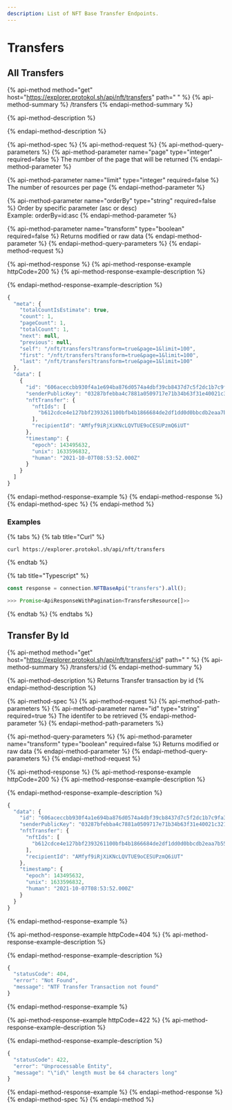 ```yaml
---
description: List of NFT Base Transfer Endpoints.
---
```


# Transfers

## All Transfers

{% api-method method="get" host="https://explorer.protokol.sh/api/nft/transfers" path=" " %}
{% api-method-summary %}
/transfers
{% endapi-method-summary %}

{% api-method-description %}

{% endapi-method-description %}

{% api-method-spec %}
{% api-method-request %}
{% api-method-query-parameters %}
{% api-method-parameter name="page" type="integer" required=false %}
The number of the page that will be returned
{% endapi-method-parameter %}

{% api-method-parameter name="limit" type="integer" required=false %}
The number of resources per page
{% endapi-method-parameter %}

{% api-method-parameter name="orderBy" type="string" required=false %}
Order by specific parameter \(asc or desc\)  
Example: orderBy=id:asc
{% endapi-method-parameter %}

{% api-method-parameter name="transform" type="boolean" required=false %}
Returns modified or raw data
{% endapi-method-parameter %}
{% endapi-method-query-parameters %}
{% endapi-method-request %}

{% api-method-response %}
{% api-method-response-example httpCode=200 %}
{% api-method-response-example-description %}

{% endapi-method-response-example-description %}

```javascript
{
  "meta": {
    "totalCountIsEstimate": true,
    "count": 1,
    "pageCount": 1,
    "totalCount": 1,
    "next": null,
    "previous": null,
    "self": "/nft/transfers?transform=true&page=1&limit=100",
    "first": "/nft/transfers?transform=true&page=1&limit=100",
    "last": "/nft/transfers?transform=true&page=1&limit=100"
  },
  "data": [
    {
      "id": "606aceccbb930f4a1e694ba876d0574a4dbf39cb8437d7c5f2dc1b7c9fa3ba23",
      "senderPublicKey": "03287bfebba4c7881a0509717e71b34b63f31e40021c321f89ae04f84be6d6ac37",
      "nftTransfer": {
        "nftIds": [
          "b612cdce4e127bbf2393261100bfb4b1866684de2df1dd0d0bbcdb2eaa7b55b8"
        ],
        "recipientId": "AMfyf9iRjXiKNcLQVTUE9oCESUPzmQ6iUT"
      },
      "timestamp": {
        "epoch": 143495632,
        "unix": 1633596832,
        "human": "2021-10-07T08:53:52.000Z"
      }
    }
  ]
}
```
{% endapi-method-response-example %}
{% endapi-method-response %}
{% endapi-method-spec %}
{% endapi-method %}

### Examples

{% tabs %}
{% tab title="Curl" %}
```text
curl https://explorer.protokol.sh/api/nft/transfers
```
{% endtab %}

{% tab title="Typescript" %}
```typescript
const response = connection.NFTBaseApi("transfers").all();

>>> Promise<ApiResponseWithPagination<TransfersResource[]>>
```
{% endtab %}
{% endtabs %}

## Transfer By Id

{% api-method method="get" host="https://explorer.protokol.sh/api/nft/transfers/:id" path=" " %}
{% api-method-summary %}
/transfers/:id
{% endapi-method-summary %}

{% api-method-description %}
Returns Transfer transaction by id
{% endapi-method-description %}

{% api-method-spec %}
{% api-method-request %}
{% api-method-path-parameters %}
{% api-method-parameter name="id" type="string" required=true %}
The identifer to be retrieved
{% endapi-method-parameter %}
{% endapi-method-path-parameters %}

{% api-method-query-parameters %}
{% api-method-parameter name="transform" type="boolean" required=false %}
Returns modified or raw data
{% endapi-method-parameter %}
{% endapi-method-query-parameters %}
{% endapi-method-request %}

{% api-method-response %}
{% api-method-response-example httpCode=200 %}
{% api-method-response-example-description %}

{% endapi-method-response-example-description %}

```javascript
{
  "data": {
    "id": "606aceccbb930f4a1e694ba876d0574a4dbf39cb8437d7c5f2dc1b7c9fa3ba23",
    "senderPublicKey": "03287bfebba4c7881a0509717e71b34b63f31e40021c321f89ae04f84be6d6ac37",
    "nftTransfer": {
      "nftIds": [
        "b612cdce4e127bbf2393261100bfb4b1866684de2df1dd0d0bbcdb2eaa7b55b8"
      ],
      "recipientId": "AMfyf9iRjXiKNcLQVTUE9oCESUPzmQ6iUT"
    },
    "timestamp": {
      "epoch": 143495632,
      "unix": 1633596832,
      "human": "2021-10-07T08:53:52.000Z"
    }
  }
}
```
{% endapi-method-response-example %}

{% api-method-response-example httpCode=404 %}
{% api-method-response-example-description %}

{% endapi-method-response-example-description %}

```javascript
{
  "statusCode": 404,
  "error": "Not Found",
  "message": "NTF Transfer Transaction not found"
}
```
{% endapi-method-response-example %}

{% api-method-response-example httpCode=422 %}
{% api-method-response-example-description %}

{% endapi-method-response-example-description %}

```javascript
{
  "statusCode": 422,
  "error": "Unprocessable Entity",
  "message": "\"id\" length must be 64 characters long"
}
```
{% endapi-method-response-example %}
{% endapi-method-response %}
{% endapi-method-spec %}
{% endapi-method %}

